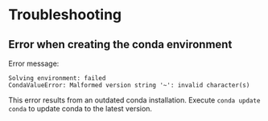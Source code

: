 # Troubleshooting

## Error when creating the conda environment

Error message:
```
Solving environment: failed
CondaValueError: Malformed version string '~': invalid character(s)
```

This error results from an outdated conda installation.
Execute `conda update conda` to update conda to the latest version.